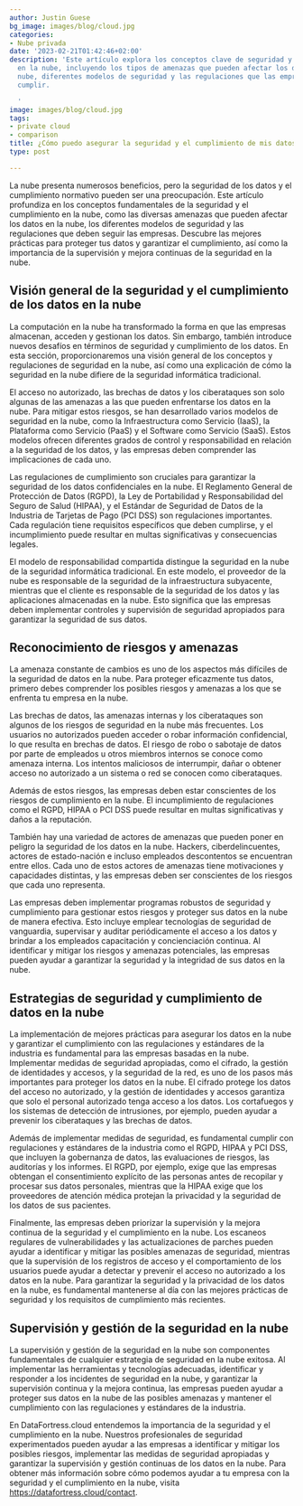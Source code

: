 ```yaml
---
author: Justin Guese
bg_image: images/blog/cloud.jpg
categories:
- Nube privada
date: '2023-02-21T01:42:46+02:00'
description: 'Este artículo explora los conceptos clave de seguridad y cumplimiento
  en la nube, incluyendo los tipos de amenazas que pueden afectar los datos en la
  nube, diferentes modelos de seguridad y las regulaciones que las empresas deben
  cumplir.

  '
image: images/blog/cloud.jpg
tags:
- private cloud
- comparison
title: ¿Cómo puedo asegurar la seguridad y el cumplimiento de mis datos en la nube?
type: post

---
```

La nube presenta numerosos beneficios, pero la seguridad de los datos y el cumplimiento normativo pueden ser una preocupación. Este artículo profundiza en los conceptos fundamentales de la seguridad y el cumplimiento en la nube, como las diversas amenazas que pueden afectar los datos en la nube, los diferentes modelos de seguridad y las regulaciones que deben seguir las empresas. Descubre las mejores prácticas para proteger tus datos y garantizar el cumplimiento, así como la importancia de la supervisión y mejora continuas de la seguridad en la nube.

## Visión general de la seguridad y el cumplimiento de los datos en la nube

La computación en la nube ha transformado la forma en que las empresas almacenan, acceden y gestionan los datos. Sin embargo, también introduce nuevos desafíos en términos de seguridad y cumplimiento de los datos. En esta sección, proporcionaremos una visión general de los conceptos y regulaciones de seguridad en la nube, así como una explicación de cómo la seguridad en la nube difiere de la seguridad informática tradicional.

El acceso no autorizado, las brechas de datos y los ciberataques son solo algunas de las amenazas a las que pueden enfrentarse los datos en la nube. Para mitigar estos riesgos, se han desarrollado varios modelos de seguridad en la nube, como la Infraestructura como Servicio (IaaS), la Plataforma como Servicio (PaaS) y el Software como Servicio (SaaS). Estos modelos ofrecen diferentes grados de control y responsabilidad en relación a la seguridad de los datos, y las empresas deben comprender las implicaciones de cada uno.

Las regulaciones de cumplimiento son cruciales para garantizar la seguridad de los datos confidenciales en la nube. El Reglamento General de Protección de Datos (RGPD), la Ley de Portabilidad y Responsabilidad del Seguro de Salud (HIPAA), y el Estándar de Seguridad de Datos de la Industria de Tarjetas de Pago (PCI DSS) son regulaciones importantes. Cada regulación tiene requisitos específicos que deben cumplirse, y el incumplimiento puede resultar en multas significativas y consecuencias legales.

El modelo de responsabilidad compartida distingue la seguridad en la nube de la seguridad informática tradicional. En este modelo, el proveedor de la nube es responsable de la seguridad de la infraestructura subyacente, mientras que el cliente es responsable de la seguridad de los datos y las aplicaciones almacenadas en la nube. Esto significa que las empresas deben implementar controles y supervisión de seguridad apropiados para garantizar la seguridad de sus datos.

## Reconocimiento de riesgos y amenazas

La amenaza constante de cambios es uno de los aspectos más difíciles de la seguridad de datos en la nube. Para proteger eficazmente tus datos, primero debes comprender los posibles riesgos y amenazas a los que se enfrenta tu empresa en la nube.

Las brechas de datos, las amenazas internas y los ciberataques son algunos de los riesgos de seguridad en la nube más frecuentes. Los usuarios no autorizados pueden acceder o robar información confidencial, lo que resulta en brechas de datos. El riesgo de robo o sabotaje de datos por parte de empleados u otros miembros internos se conoce como amenaza interna. Los intentos maliciosos de interrumpir, dañar o obtener acceso no autorizado a un sistema o red se conocen como ciberataques.

Además de estos riesgos, las empresas deben estar conscientes de los riesgos de cumplimiento en la nube. El incumplimiento de regulaciones como el RGPD, HIPAA o PCI DSS puede resultar en multas significativas y daños a la reputación.

También hay una variedad de actores de amenazas que pueden poner en peligro la seguridad de los datos en la nube. Hackers, ciberdelincuentes, actores de estado-nación e incluso empleados descontentos se encuentran entre ellos. Cada uno de estos actores de amenazas tiene motivaciones y capacidades distintas, y las empresas deben ser conscientes de los riesgos que cada uno representa.

Las empresas deben implementar programas robustos de seguridad y cumplimiento para gestionar estos riesgos y proteger sus datos en la nube de manera efectiva. Esto incluye emplear tecnologías de seguridad de vanguardia, supervisar y auditar periódicamente el acceso a los datos y brindar a los empleados capacitación y concienciación continua. Al identificar y mitigar los riesgos y amenazas potenciales, las empresas pueden ayudar a garantizar la seguridad y la integridad de sus datos en la nube.

## Estrategias de seguridad y cumplimiento de datos en la nube

La implementación de mejores prácticas para asegurar los datos en la nube y garantizar el cumplimiento con las regulaciones y estándares de la industria es fundamental para las empresas basadas en la nube. Implementar medidas de seguridad apropiadas, como el cifrado, la gestión de identidades y accesos, y la seguridad de la red, es uno de los pasos más importantes para proteger los datos en la nube. El cifrado protege los datos del acceso no autorizado, y la gestión de identidades y accesos garantiza que solo el personal autorizado tenga acceso a los datos. Los cortafuegos y los sistemas de detección de intrusiones, por ejemplo, pueden ayudar a prevenir los ciberataques y las brechas de datos.

Además de implementar medidas de seguridad, es fundamental cumplir con regulaciones y estándares de la industria como el RGPD, HIPAA y PCI DSS, que incluyen la gobernanza de datos, las evaluaciones de riesgos, las auditorías y los informes. El RGPD, por ejemplo, exige que las empresas obtengan el consentimiento explícito de las personas antes de recopilar y procesar sus datos personales, mientras que la HIPAA exige que los proveedores de atención médica protejan la privacidad y la seguridad de los datos de sus pacientes.

Finalmente, las empresas deben priorizar la supervisión y la mejora continua de la seguridad y el cumplimiento en la nube. Los escaneos regulares de vulnerabilidades y las actualizaciones de parches pueden ayudar a identificar y mitigar las posibles amenazas de seguridad, mientras que la supervisión de los registros de acceso y el comportamiento de los usuarios puede ayudar a detectar y prevenir el acceso no autorizado a los datos en la nube. Para garantizar la seguridad y la privacidad de los datos en la nube, es fundamental mantenerse al día con las mejores prácticas de seguridad y los requisitos de cumplimiento más recientes.

## Supervisión y gestión de la seguridad en la nube

La supervisión y gestión de la seguridad en la nube son componentes fundamentales de cualquier estrategia de seguridad en la nube exitosa. Al implementar las herramientas y tecnologías adecuadas, identificar y responder a los incidentes de seguridad en la nube, y garantizar la supervisión continua y la mejora continua, las empresas pueden ayudar a proteger sus datos en la nube de las posibles amenazas y mantener el cumplimiento con las regulaciones y estándares de la industria.

En DataFortress.cloud entendemos la importancia de la seguridad y el cumplimiento en la nube. Nuestros profesionales de seguridad experimentados pueden ayudar a las empresas a identificar y mitigar los posibles riesgos, implementar las medidas de seguridad apropiadas y garantizar la supervisión y gestión continuas de los datos en la nube. Para obtener más información sobre cómo podemos ayudar a tu empresa con la seguridad y el cumplimiento en la nube, visita https://datafortress.cloud/contact.
